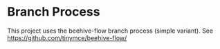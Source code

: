 # Branch Process

This project uses the beehive-flow branch process (simple variant). See https://github.com/tinymce/beehive-flow/
